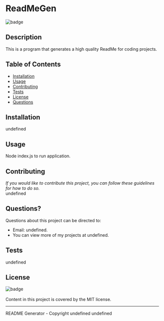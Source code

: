 # ReadMeGen
  ![badge](https://img.shields.io/badge/license-MIT-brightgreen)

  ## Description
  This is a program that generates a high quality ReadMe for  coding projects. 
  
  ## Table of Contents
* [Installation](#installation)
* [Usage](#usage)
* [Contributing](#contributing)
* [Tests](#tests)
* [License](#license)
* [Questions](#questions)

## Installation
undefined

## Usage 
Node index.js to run application. 

## Contributing
*If you would like to contribute this project, you can follow these guidelines for how to do so.*
<br />
undefined

## Questions?
Questions about this project can be directed to:
- Email: undefined. 
- You can view more of my projects at undefined.

## Tests
undefined

## License
![badge](https://img.shields.io/badge/license-MIT-brightgreen)
<br />     
Content in this project is covered by the MIT license. 

-----------

README Generator - Copyright undefined undefined